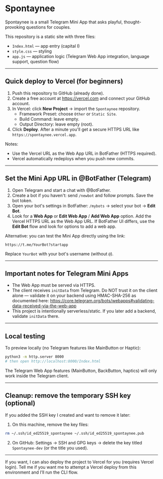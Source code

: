 # Spontaynee

Spontaynee is a small Telegram Mini App that asks playful, thought-provoking questions for couples.

This repository is a static site with three files:

- `Index.html` — app entry (capital I)
- `style.css` — styling
- `app.js` — application logic (Telegram Web App integration, language support, question flow)

---

## Quick deploy to Vercel (for beginners)

1. Push this repository to GitHub (already done).
2. Create a free account at https://vercel.com and connect your GitHub account.
3. In Vercel: click **New Project** → import the `Spontaynee` repository.
   - Framework Preset: choose `Other` or `Static Site`.
   - Build Command: leave empty.
   - Output Directory: leave empty (root).
4. Click **Deploy**. After a minute you'll get a secure HTTPS URL like `https://spontaynee.vercel.app`.

Notes:
- Use the Vercel URL as the Web App URL in BotFather (HTTPS required).
- Vercel automatically redeploys when you push new commits.

---

## Set the Mini App URL in @BotFather (Telegram)

1. Open Telegram and start a chat with @BotFather.
2. Create a bot if you haven't: send `/newbot` and follow prompts. Save the bot token.
3. Open your bot's settings in BotFather: `/mybots` → select your bot → **Edit Bot**.
4. Look for a **Web App** or **Edit Web App** / **Add Web App** option. Add the Vercel HTTPS URL as the Web App URL. If BotFather UI differs, use the **Edit Bot** flow and look for options to add a web app.

Alternative: you can test the Mini App directly using the link:

```
https://t.me/YourBot?startapp
```

Replace `YourBot` with your bot's username (without `@`).

---

## Important notes for Telegram Mini Apps

- The Web App must be served via HTTPS.
- The client receives `initData` from Telegram. Do NOT trust it on the client alone — validate it on your backend using HMAC-SHA-256 as documented here:
  https://core.telegram.org/bots/webapps#validating-data-received-via-the-web-app
- This project is intentionally serverless/static. If you later add a backend, validate `initData` there.

---

## Local testing

To preview locally (no Telegram features like MainButton or Haptic):

```bash
python3 -m http.server 8000
# then open http://localhost:8000/Index.html
```

The Telegram Web App features (MainButton, BackButton, haptics) will only work inside the Telegram client.

---

## Cleanup: remove the temporary SSH key (optional)

If you added the SSH key I created and want to remove it later:

1. On this machine, remove the key files:
```bash
rm ~/.ssh/id_ed25519_spontaynee ~/.ssh/id_ed25519_spontaynee.pub
```
2. On GitHub: Settings → SSH and GPG keys → delete the key titled `Spontaynee-dev` (or the title you used).

---

If you want, I can also deploy the project to Vercel for you (requires Vercel login). Tell me if you want me to attempt a Vercel deploy from this environment and I’ll run the CLI flow.
